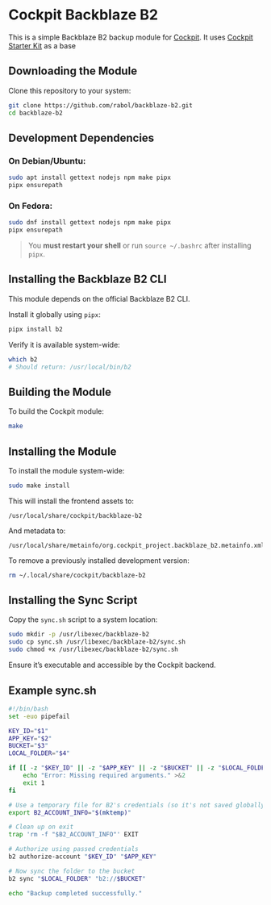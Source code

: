 # Cockpit Backblaze B2

This is a simple Backblaze B2 backup module for [Cockpit](https://cockpit-project.org).
It uses [Cockpit Starter Kit](https://github.com/cockpit-project/starter-kit) as a base

## Downloading the Module

Clone this repository to your system:

```sh
git clone https://github.com/rabol/backblaze-b2.git
cd backblaze-b2
```

## Development Dependencies

### On Debian/Ubuntu:

```sh
sudo apt install gettext nodejs npm make pipx
pipx ensurepath
```

### On Fedora:

```sh
sudo dnf install gettext nodejs npm make pipx
pipx ensurepath
```

> You **must restart your shell** or run `source ~/.bashrc` after installing `pipx`.

## Installing the Backblaze B2 CLI

This module depends on the official Backblaze B2 CLI.

Install it globally using `pipx`:

```sh
pipx install b2
```

Verify it is available system-wide:

```sh
which b2
# Should return: /usr/local/bin/b2
```

## Building the Module

To build the Cockpit module:

```sh
make
```

## Installing the Module

To install the module system-wide:

```sh
sudo make install
```

This will install the frontend assets to:

```
/usr/local/share/cockpit/backblaze-b2
```

And metadata to:

```
/usr/local/share/metainfo/org.cockpit_project.backblaze_b2.metainfo.xml
```

To remove a previously installed development version:

```sh
rm ~/.local/share/cockpit/backblaze-b2
```

## Installing the Sync Script

Copy the `sync.sh` script to a system location:

```sh
sudo mkdir -p /usr/libexec/backblaze-b2
sudo cp sync.sh /usr/libexec/backblaze-b2/sync.sh
sudo chmod +x /usr/libexec/backblaze-b2/sync.sh
```

Ensure it’s executable and accessible by the Cockpit backend.

## Example sync.sh

```bash
#!/bin/bash
set -euo pipefail

KEY_ID="$1"
APP_KEY="$2"
BUCKET="$3"
LOCAL_FOLDER="$4"

if [[ -z "$KEY_ID" || -z "$APP_KEY" || -z "$BUCKET" || -z "$LOCAL_FOLDER" ]]; then
    echo "Error: Missing required arguments." >&2
    exit 1
fi

# Use a temporary file for B2's credentials (so it's not saved globally)
export B2_ACCOUNT_INFO="$(mktemp)"

# Clean up on exit
trap 'rm -f "$B2_ACCOUNT_INFO"' EXIT

# Authorize using passed credentials
b2 authorize-account "$KEY_ID" "$APP_KEY"

# Now sync the folder to the bucket
b2 sync "$LOCAL_FOLDER" "b2://$BUCKET"

echo "Backup completed successfully."
```